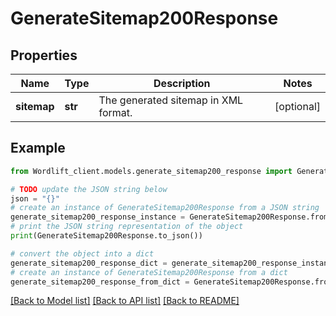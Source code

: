 # GenerateSitemap200Response


## Properties

Name | Type | Description | Notes
------------ | ------------- | ------------- | -------------
**sitemap** | **str** | The generated sitemap in XML format. | [optional] 

## Example

```python
from Wordlift_client.models.generate_sitemap200_response import GenerateSitemap200Response

# TODO update the JSON string below
json = "{}"
# create an instance of GenerateSitemap200Response from a JSON string
generate_sitemap200_response_instance = GenerateSitemap200Response.from_json(json)
# print the JSON string representation of the object
print(GenerateSitemap200Response.to_json())

# convert the object into a dict
generate_sitemap200_response_dict = generate_sitemap200_response_instance.to_dict()
# create an instance of GenerateSitemap200Response from a dict
generate_sitemap200_response_from_dict = GenerateSitemap200Response.from_dict(generate_sitemap200_response_dict)
```
[[Back to Model list]](../README.md#documentation-for-models) [[Back to API list]](../README.md#documentation-for-api-endpoints) [[Back to README]](../README.md)


